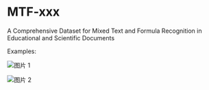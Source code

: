 # MTF-xxx
A Comprehensive Dataset for Mixed Text and Formula Recognition in Educational and Scientific Documents

Examples:


![图片 1](https://github.com/lyhh123/MTF-xxx/assets/48280924/673269ac-2919-45cc-8d50-f48eeaab789e)

![图片 2](https://github.com/lyhh123/MTF-xxx/assets/48280924/ffcc8da2-76c1-4645-90bb-9cd85f6f80c4)
